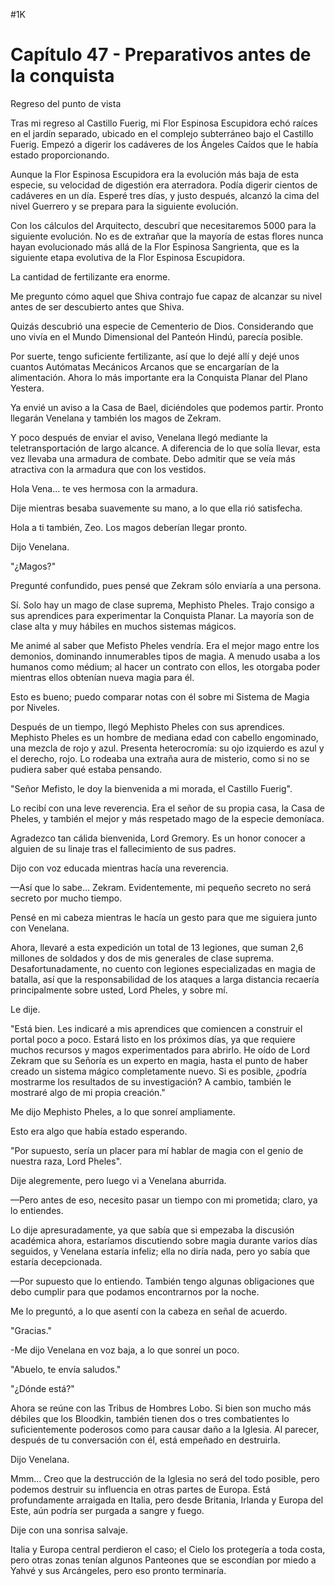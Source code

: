 
#1K 

# Capítulo 47 - Preparativos antes de la conquista


Regreso del punto de vista

Tras mi regreso al Castillo Fuerig, mi Flor Espinosa Escupidora echó raíces en el jardín separado, ubicado en el complejo subterráneo bajo el Castillo Fuerig. Empezó a digerir los cadáveres de los Ángeles Caídos que le había estado proporcionando.

Aunque la Flor Espinosa Escupidora era la evolución más baja de esta especie, su velocidad de digestión era aterradora. Podía digerir cientos de cadáveres en un día. Esperé tres días, y justo después, alcanzó la cima del nivel Guerrero y se prepara para la siguiente evolución.

Con los cálculos del Arquitecto, descubrí que necesitaremos 5000 para la siguiente evolución. No es de extrañar que la mayoría de estas flores nunca hayan evolucionado más allá de la Flor Espinosa Sangrienta, que es la siguiente etapa evolutiva de la Flor Espinosa Escupidora.

La cantidad de fertilizante era enorme.

Me pregunto cómo aquel que Shiva contrajo fue capaz de alcanzar su nivel antes de ser descubierto antes que Shiva.

Quizás descubrió una especie de Cementerio de Dios. Considerando que uno vivía en el Mundo Dimensional del Panteón Hindú, parecía posible.

Por suerte, tengo suficiente fertilizante, así que lo dejé allí y dejé unos cuantos Autómatas Mecánicos Arcanos que se encargarían de la alimentación. Ahora lo más importante era la Conquista Planar del Plano Yestera.

Ya envié un aviso a la Casa de Bael, diciéndoles que podemos partir. Pronto llegarán Venelana y también los magos de Zekram.

Y poco después de enviar el aviso, Venelana llegó mediante la teletransportación de largo alcance. A diferencia de lo que solía llevar, esta vez llevaba una armadura de combate. Debo admitir que se veía más atractiva con la armadura que con los vestidos.

Hola Vena... te ves hermosa con la armadura.

Dije mientras besaba suavemente su mano, a lo que ella rió satisfecha.

Hola a ti también, Zeo. Los magos deberían llegar pronto.

Dijo Venelana.

"¿Magos?"

Pregunté confundido, pues pensé que Zekram sólo enviaría a una persona.

Sí. Solo hay un mago de clase suprema, Mephisto Pheles. Trajo consigo a sus aprendices para experimentar la Conquista Planar. La mayoría son de clase alta y muy hábiles en muchos sistemas mágicos.

Me animé al saber que Mefisto Pheles vendría. Era el mejor mago entre los demonios, dominando innumerables tipos de magia. A menudo usaba a los humanos como médium; al hacer un contrato con ellos, les otorgaba poder mientras ellos obtenían nueva magia para él.

Esto es bueno; puedo comparar notas con él sobre mi Sistema de Magia por Niveles.

Después de un tiempo, llegó Mephisto Pheles con sus aprendices. Mephisto Pheles es un hombre de mediana edad con cabello engominado, una mezcla de rojo y azul. Presenta heterocromía: su ojo izquierdo es azul y el derecho, rojo. Lo rodeaba una extraña aura de misterio, como si no se pudiera saber qué estaba pensando.

"Señor Mefisto, le doy la bienvenida a mi morada, el Castillo Fuerig".

Lo recibí con una leve reverencia. Era el señor de su propia casa, la Casa de Pheles, y también el mejor y más respetado mago de la especie demoníaca.

Agradezco tan cálida bienvenida, Lord Gremory. Es un honor conocer a alguien de su linaje tras el fallecimiento de sus padres.

Dijo con voz educada mientras hacía una reverencia.

—Así que lo sabe... Zekram. Evidentemente, mi pequeño secreto no será secreto por mucho tiempo.

Pensé en mi cabeza mientras le hacía un gesto para que me siguiera junto con Venelana.

Ahora, llevaré a esta expedición un total de 13 legiones, que suman 2,6 millones de soldados y dos de mis generales de clase suprema. Desafortunadamente, no cuento con legiones especializadas en magia de batalla, así que la responsabilidad de los ataques a larga distancia recaería principalmente sobre usted, Lord Pheles, y sobre mí.

Le dije.

"Está bien. Les indicaré a mis aprendices que comiencen a construir el portal poco a poco. Estará listo en los próximos días, ya que requiere muchos recursos y magos experimentados para abrirlo. He oído de Lord Zekram que su Señoría es un experto en magia, hasta el punto de haber creado un sistema mágico completamente nuevo. Si es posible, ¿podría mostrarme los resultados de su investigación? A cambio, también le mostraré algo de mi propia creación."

Me dijo Mephisto Pheles, a lo que sonreí ampliamente.

Esto era algo que había estado esperando.

"Por supuesto, sería un placer para mí hablar de magia con el genio de nuestra raza, Lord Pheles".

Dije alegremente, pero luego vi a Venelana aburrida.

—Pero antes de eso, necesito pasar un tiempo con mi prometida; claro, ya lo entiendes.

Lo dije apresuradamente, ya que sabía que si empezaba la discusión académica ahora, estaríamos discutiendo sobre magia durante varios días seguidos, y Venelana estaría infeliz; ella no diría nada, pero yo sabía que estaría decepcionada.

—Por supuesto que lo entiendo. También tengo algunas obligaciones que debo cumplir para que podamos encontrarnos por la noche.

Me lo preguntó, a lo que asentí con la cabeza en señal de acuerdo.

"Gracias."

-Me dijo Venelana en voz baja, a lo que sonreí un poco.

"Abuelo, te envía saludos."

"¿Dónde está?"

Ahora se reúne con las Tribus de Hombres Lobo. Si bien son mucho más débiles que los Bloodkin, también tienen dos o tres combatientes lo suficientemente poderosos como para causar daño a la Iglesia. Al parecer, después de tu conversación con él, está empeñado en destruirla.

Dijo Venelana.

Mmm... Creo que la destrucción de la Iglesia no será del todo posible, pero podemos destruir su influencia en otras partes de Europa. Está profundamente arraigada en Italia, pero desde Britania, Irlanda y Europa del Este, aún podría ser purgada a sangre y fuego.

Dije con una sonrisa salvaje.

Italia y Europa central perdieron el caso; el Cielo los protegería a toda costa, pero otras zonas tenían algunos Panteones que se escondían por miedo a Yahvé y sus Arcángeles, pero eso pronto terminaría.